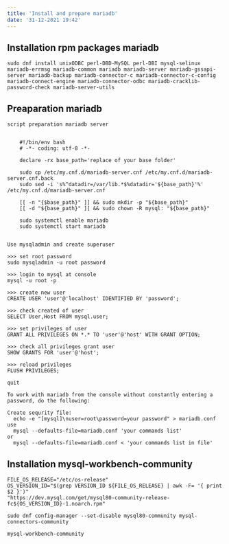 ```yaml
---
title: 'Install and prepare mariadb'
date: '31-12-2021 19:42'
---
```


## Installation rpm packages mariadb

	sudo dnf install unixODBC perl-DBD-MySQL perl-DBI mysql-selinux mariadb-errmsg mariadb-common mariadb mariadb-server mariadb-gssapi-server mariadb-backup mariadb-connector-c mariadb-connector-c-config mariadb-connect-engine mariadb-connector-odbc mariadb-cracklib-password-check mariadb-server-utils


## Preaparation mariadb

`script preparation mariadb server`

````
	
    #!/bin/env bash
	# -*- coding: utf-8 -*-

    declare -rx base_path='replace of your base folder'

    sudo cp /etc/my.cnf.d/mariadb-server.cnf /etc/my.cnf.d/mariadb-server.cnf.back
    sudo sed -i 's%^datadir=/var/lib.*$%datadir='${base_path}'%' /etc/my.cnf.d/mariadb-server.cnf

    [[ -n "{$base_path}" ]] && sudo mkdir -p "${base_path}"
    [[ -d "${base_path}" ]] && sudo chown -R mysql: "${base_path}"

    sudo systemctl enable mariadb
    sudo systemctl start mariadb
    
````

`Use mysqladmin and create superuser`

    >>> set root password
    sudo mysqladmin -u root password

    >>> login to mysql at console
    mysql -u root -p

    >>> create new user
    CREATE USER 'user'@'localhost' IDENTIFIED BY 'password';

    >>> check created of user
    SELECT User,Host FROM mysql.user;

    >>> set privileges of user
    GRANT ALL PRIVILEGES ON *.* TO 'user'@'host' WITH GRANT OPTION;

    >>> check all privileges grant user
    SHOW GRANTS FOR 'user'@'host';

    >>> reload privileges
    FLUSH PRIVILEGES;

    quit

`To work with mariadb from the console without constantly entering a password, do the following:`

    Create sequrity file:
      echo -e "[mysql]\nuser=root\password=your password" > mariadb.conf
    use
      mysql --defaults-file=mariadb.conf 'your commands list'
    or
      mysql --defaults-file=mariadb.conf < 'your commands list in file'

## Installation mysql-workbench-community

    FILE_OS_RELEASE="/etc/os-release"
    OS_VERSION_ID="$(grep VERSION_ID ${FILE_OS_RELEASE} | awk -F= '{ print $2 }')"
    "https://dev.mysql.com/get/mysql80-community-release-fc${OS_VERSION_ID}-1.noarch.rpm"

    sudo dnf config-manager --set-disable mysql80-community mysql-connectors-community

    mysql-workbench-community
